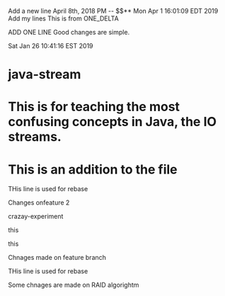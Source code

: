 Add a new line April 8th, 2018 PM -- $$**
Mon Apr  1 16:01:09 EDT 2019
Add my lines
This is from ONE_DELTA


ADD ONE LINE
Good changes are simple.


Sat Jan 26 10:41:16 EST 2019

# java-stream

# This is for teaching the most confusing concepts in Java, the IO streams.

This is an addition to the file
=======


THis line is used for rebase














Changes onfeature 2


crazay-experiment




this


this


Chnages made on feature branch

THis line is used for rebase

Some chnages are made on RAID algorightm
